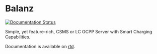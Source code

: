 # Balanz

[![Documentation Status](https://readthedocs.org/projects/balanz/badge/?version=latest)](https://balanz.readthedocs.io/en/latest/?badge=latest)

Simple, yet feature-rich, CSMS or LC OCPP Server with Smart Charging Capabilities.

Documentation is available on [rtd](http://balanz.rtfd.io/).
